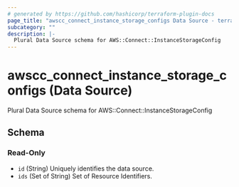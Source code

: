 ```yaml
---
# generated by https://github.com/hashicorp/terraform-plugin-docs
page_title: "awscc_connect_instance_storage_configs Data Source - terraform-provider-awscc"
subcategory: ""
description: |-
  Plural Data Source schema for AWS::Connect::InstanceStorageConfig
---
```


# awscc_connect_instance_storage_configs (Data Source)

Plural Data Source schema for AWS::Connect::InstanceStorageConfig



<!-- schema generated by tfplugindocs -->
## Schema

### Read-Only

- `id` (String) Uniquely identifies the data source.
- `ids` (Set of String) Set of Resource Identifiers.
